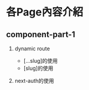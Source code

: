 # 各Page內容介紹

## component-part-1

1. dynamic route
    - [...slug]的使用
    - [slug]的使用
    
2. next-auth的使用